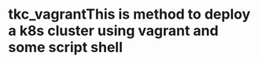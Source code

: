 # tkc_vagrantT h i s   i s   m e t h o d   t o   d e p l o y   a   k 8 s   c l u s t e r   u s i n g   v a g r a n t   a n d   s o m e   s c r i p t   s h e l l  
 